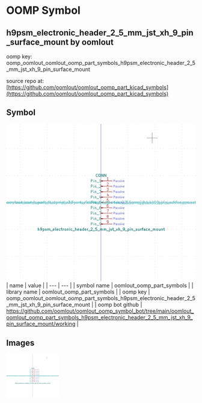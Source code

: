 # OOMP Symbol  
## h9psm_electronic_header_2_5_mm_jst_xh_9_pin_surface_mount  by oomlout  
  
oomp key: oomp_oomlout_oomlout_oomp_part_symbols_h9psm_electronic_header_2_5_mm_jst_xh_9_pin_surface_mount  
  
source repo at: [https://github.com/oomlout/oomlout_oomp_part_kicad_symbols](https://github.com/oomlout/oomlout_oomp_part_kicad_symbols)  
## Symbol  
  
[![working.png](working_600.png)](working.png)  
| name | value | 
| --- | --- | 
| symbol name | oomlout_oomp_part_symbols | 
| library name | oomlout_oomp_part_symbols | 
| oomp key | oomp_oomlout_oomlout_oomp_part_symbols_h9psm_electronic_header_2_5_mm_jst_xh_9_pin_surface_mount | 
| oomp bot github | https://github.com/oomlout/oomlout_oomp_symbol_bot/tree/main/oomlout_oomlout_oomp_part_symbols_h9psm_electronic_header_2_5_mm_jst_xh_9_pin_surface_mount/working | 
## Images  
  
[![working.png](working_140.png)](working.png)  
